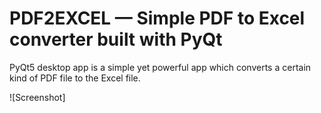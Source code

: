# PDF2EXCEL —  Simple PDF to Excel converter built with PyQt
PyQt5 desktop app is a simple yet powerful app which converts a certain kind of PDF file to the Excel file. 

![Screenshot]
